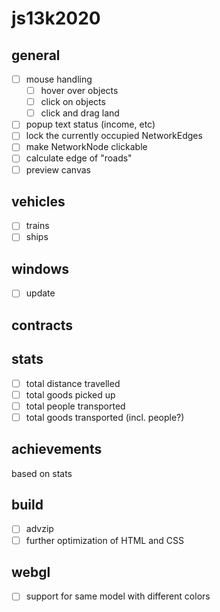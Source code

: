 # js13k2020

## general
- [ ] mouse handling
  - [ ] hover over objects
  - [ ] click on objects
  - [ ] click and drag land
- [ ] popup text status (income, etc)
- [ ] lock the currently occupied NetworkEdges
- [ ] make NetworkNode clickable
- [ ] calculate edge of "roads"
- [ ] preview canvas

## vehicles
- [ ] trains
- [ ] ships

## windows
- [ ] update

## contracts

## stats
- [ ] total distance travelled
- [ ] total goods picked up
- [ ] total people transported
- [ ] total goods transported (incl. people?)

## achievements
based on stats

## build
- [ ] advzip
- [ ] further optimization of HTML and CSS

## webgl
- [ ] support for same model with different colors
